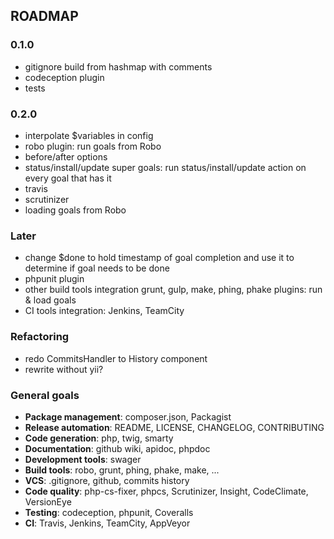 ROADMAP
-------

### 0.1.0

- gitignore build from hashmap with comments
- codeception plugin
- tests

### 0.2.0

- interpolate $variables in config
- robo plugin: run goals from Robo
- before/after options
- status/install/update super goals: run status/install/update action on every goal that has it
- travis
- scrutinizer
- loading goals from Robo

### Later

- change $done to hold timestamp of goal completion and use it to determine if goal needs to be done
- phpunit plugin
- other build tools integration grunt, gulp, make,  phing, phake plugins: run & load goals
- CI tools integration: Jenkins, TeamCity

### Refactoring

- redo CommitsHandler to History component
- rewrite without yii?

### General goals

- **Package management**: composer.json, Packagist
- **Release automation**: README, LICENSE, CHANGELOG, CONTRIBUTING
- **Code generation**: php, twig, smarty
- **Documentation**: github wiki, apidoc, phpdoc
- **Development tools**: swager
- **Build tools**: robo, grunt, phing, phake, make, ...
- **VCS**: .gitignore, github, commits history
- **Code quality**: php-cs-fixer, phpcs, Scrutinizer, Insight, CodeClimate, VersionEye
- **Testing**: codeception, phpunit, Coveralls
- **CI**: Travis, Jenkins, TeamCity, AppVeyor

